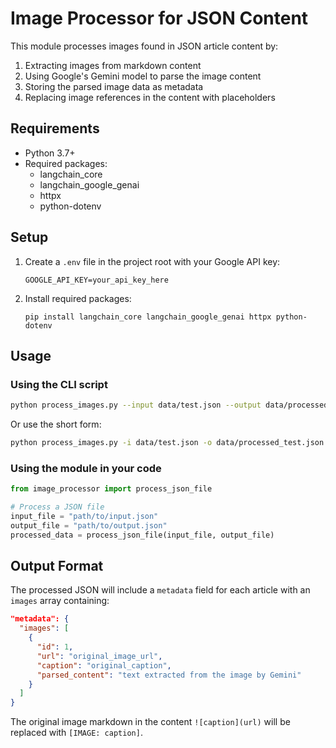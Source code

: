 # Image Processor for JSON Content

This module processes images found in JSON article content by:
1. Extracting images from markdown content
2. Using Google's Gemini model to parse the image content
3. Storing the parsed image data as metadata
4. Replacing image references in the content with placeholders

## Requirements

- Python 3.7+
- Required packages:
  - langchain_core
  - langchain_google_genai
  - httpx
  - python-dotenv

## Setup

1. Create a `.env` file in the project root with your Google API key:
   ```
   GOOGLE_API_KEY=your_api_key_here
   ```

2. Install required packages:
   ```
   pip install langchain_core langchain_google_genai httpx python-dotenv
   ```

## Usage

### Using the CLI script

```bash
python process_images.py --input data/test.json --output data/processed_test.json
```

Or use the short form:

```bash
python process_images.py -i data/test.json -o data/processed_test.json
```

### Using the module in your code

```python
from image_processor import process_json_file

# Process a JSON file
input_file = "path/to/input.json"
output_file = "path/to/output.json"
processed_data = process_json_file(input_file, output_file)
```

## Output Format

The processed JSON will include a `metadata` field for each article with an `images` array containing:

```json
"metadata": {
  "images": [
    {
      "id": 1,
      "url": "original_image_url",
      "caption": "original_caption",
      "parsed_content": "text extracted from the image by Gemini"
    }
  ]
}
```

The original image markdown in the content `![caption](url)` will be replaced with `[IMAGE: caption]`. 
